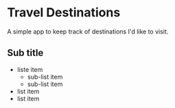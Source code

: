 # Travel Destinations

A simple app to keep track of destinations I'd like to visit.

## Sub title

* liste item
  * sub-list item
  * sub-list item
* list item
* list item

